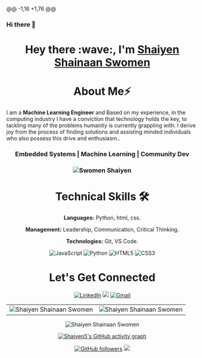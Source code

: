 @@ -1,16 +1,76 @@
### Hi there 👋

<!--
**Shaiyen5/Shaiyen5** is a ✨ _special_ ✨ repository because its `README.md` (this file) appears on your GitHub profile.
Here are some ideas to get you started:
- 🔭 I’m currently working on 100 days of python
- 🌱 I’m currently learning python
- 💬 Ask me about ...
- 📫 How to reach me: ...
- 😄 Pronouns: ...
- ⚡ Fun fact: ...
-->
<!--![](./prof.gif) -->

<h1></h1>
<h1 align="center" >Hey there :wave:, I'm <a href="https://www.linkedin.com/in/shaiyen-swomen-a36a97245/" target="_blank">Shaiyen Shainaan Swomen</a></h1>
<!-- <img width="20%" align="right"   src="./passport-crop.png" > -->

<h1 align="center">About Me⚡</h1>

I am a **Machine Learning Engineer** and Based on my experience, in the computing industry I have a conviction that technology holds the key, to tackling many of the problems humanity is currently grappling with. I derive joy from the process of finding solutions and assisting minded individuals who also possess this drive and enthusiasm..


<h3 align="center"> Embedded Systems | Machine Learning | Community Dev </h3>

<h3><p align="center"> <img src="https://komarev.com/ghpvc/?username=Shaiyen5" alt="Swomen Shaiyen" /></p></h3>
   <div align="center">

<h1>Technical Skills 🛠</h1>

<b>Languages:</b>	 Python, html, css.

<b>Management:</b>  Leadership, Communication, Critical Thinking.

<b>Technologies:</b> Git, VS Code.


<p align="center"> 
      <!-- <img alt="ReactJs" src="https://img.shields.io/badge/React-20232A?style=for-the-badge&logo=react&logoColor=61DAFB" /> -->
      <img alt="JavaScript" src="https://img.shields.io/badge/javascript-%23323330.svg?&style=for-the-badge&logo=javascript&logoColor=%23F7DF1E" />
    <img alt="Python" src="https://img.shields.io/badge/python-%2314354C.svg?style=for-the-badge&logo=python&logoColor=white"/>
   <img alt="HTML5" src="https://img.shields.io/badge/html5-%23E34F26.svg?&style=for-the-badge&logo=html5&logoColor=white" />
    <img alt="CSS3" src="https://img.shields.io/badge/css3-%231572B6.svg?&style=for-the-badge&logo=css3&logoColor=white" />
</p>



 <h1 align="center">Let's Get Connected</h1>

<div align="center">


<a  href="https://www.linkedin.com/in/phacesystems-50b092147/" target="_blank"><img alt="LinkedIn" src="https://img.shields.io/badge/linkedin%20-%230077B5.svg?&style=for-the-badge&logo=linkedin&logoColor=white" /></a>
<a href="https://www.twitter.com/Shaiyen5" target="_blank"><img src="https://img.shields.io/badge/twitter-%2300acee.svg?&style=for-the-badge&logo=twitter&logoColor=white&alt=twitter" /></a>
<a href="mailto:shaiyenswomen@gmail.com"><img  alt="Gmail" src="https://img.shields.io/badge/Gmail-D14836?style=for-the-badge&logo=gmail&logoColor=white" /></a>


</div>   

 <table>
  <tr>

<td><img src="https://github-readme-stats.vercel.app/api?username=Shaiyen5&include_all_commits=true&count_private=true&show_icons=true&line_height=20&title_color=7A7ADB&icon_color=2234AE&text_color=D3D3D3&bg_color=0,000000,130F40" alt="Shaiyen Shainaan Swomen" />
    <td><img src="https://github-readme-stats.vercel.app/api/top-langs?username=Shaiyen5&show_icons=true&locale=en&layout=compact&title_color=7A7ADB&icon_color=2234AE&text_color=D3D3D3&bg_color=0,000000,130F40" alt="Shaiyen Shainaan Swomen" /></td>
  </tr>
</table>

<div align="center">
<p><img align="center" src="https://github-readme-streak-stats.herokuapp.com/?user=Shaiyen5&theme=dark" alt="Shaiyen Shainaan Swomen" /></p>
  </div>

 [![Shaiyen5's GitHub activity graph](https://activity-graph.herokuapp.com/graph?username=Shaiyen5&theme=xcode)](https://github.com/Shaiyen5)



[![GitHub followers](https://img.shields.io/github/followers/Shaiyen5.svg?style=social&label=Follow)](https://github.com/Shaiyen5?tab=followers)
![](./prof.gif)
